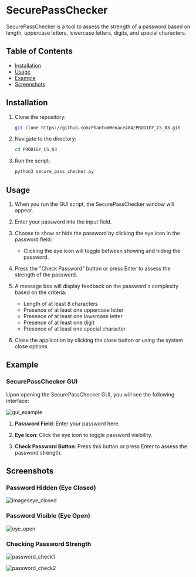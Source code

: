 # SecurePassChecker

SecurePassChecker is a tool to assess the strength of a password based on length, uppercase letters, lowercase letters, digits, and special characters.

## Table of Contents

- [Installation](#installation)
- [Usage](#usage)
- [Example](#example)
- [Screenshots](#screenshots)

## Installation

1. Clone the repository:
    ```bash
    git clone https://github.com/PhantomMenace404/PRODIGY_CS_03.git
    ```
2. Navigate to the directory:
    ```bash
    cd PRODIGY_CS_03
    ```
3. Run the script:
    ```bash
    python3 secure_pass_checker.py
    ```

## Usage
1. When you run the GUI script, the SecurePassChecker window will appear.

2. Enter your password into the input field.

3. Choose to show or hide the password by clicking the eye icon in the password field:
   - Clicking the eye icon will toggle between showing and hiding the password.
   
4. Press the "Check Password" button or press Enter to assess the strength of the password.

5. A message box will display feedback on the password's complexity based on the criteria:
   - Length of at least 8 characters
   - Presence of at least one uppercase letter
   - Presence of at least one lowercase letter
   - Presence of at least one digit
   - Presence of at least one special character

6. Close the application by clicking the close button or using the system close options.

## Example 
### SecurePassChecker GUI

Upon opening the SecurePassChecker GUI, you will see the following interface:

![gui_example](https://github.com/PhantomMenace404/PRODIGY_CS_03/assets/106921014/ee8bbbee-73eb-4849-8010-f0710b79bce1)


1. **Password Field**: Enter your password here.

2. **Eye Icon**: Click the eye icon to toggle password visibility.

3. **Check Password Button**: Press this button or press Enter to assess the password strength.

## Screenshots

### Password Hidden (Eye Closed)

![imageseye_closed](https://github.com/PhantomMenace404/PRODIGY_CS_03/assets/106921014/8ed6fc85-5ccd-4bd7-9f4b-85ab946b94cd)

### Password Visible (Eye Open)

![eye_open](https://github.com/PhantomMenace404/PRODIGY_CS_03/assets/106921014/33ea3360-63d7-4263-8dd5-249786e56372)


### Checking Password Strength

![password_check1](https://github.com/PhantomMenace404/PRODIGY_CS_03/assets/106921014/1f0c7a4b-b755-47f0-a50c-1f3d25519c8d)

![password_check2](https://github.com/PhantomMenace404/PRODIGY_CS_03/assets/106921014/b4b1663b-755a-417c-bf7d-7caccba6b0de)






